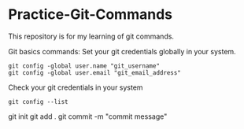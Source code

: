 # Practice-Git-Commands

This repository is for my learning of git commands.

Git basics commands:
Set your git credentials globally in your system.

```
git config -global user.name "git_username"
git config -global user.email "git_email_address"
```

Check your git credentials in your system

```
git config --list
```

git init
git add .
git commit -m "commit message"
